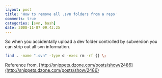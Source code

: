 ```yaml
---
layout: post
title: 'How to remove all .svn folders from a repo'
comments: true
categories: [svn, bash]
date: 2008-11-07 09:43:25
---
```


So when you accidentally upload a dev folder controlled by subversion you can strip out all svn information.

```bash
find . -name ".svn" -type d -exec rm -rf {} \;
```

Reference from, [http://snippets.dzone.com/posts/show/2486](http://snippets.dzone.com/posts/show/2486)